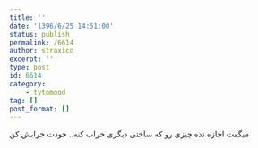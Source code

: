 ```yaml
---
title: ''
date: '1396/6/25 14:51:00'
status: publish
permalink: /6614
author: straxico
excerpt: ''
type: post
id: 6614
category:
    - tytomood
tag: []
post_format: []
---
```

میگفت اجازه نده چیزی رو که ساختی دیگری خراب کنه.. خودت خرابش کن